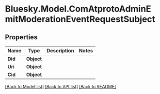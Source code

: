 # Bluesky.Model.ComAtprotoAdminEmitModerationEventRequestSubject

## Properties

Name | Type | Description | Notes
------------ | ------------- | ------------- | -------------
**Did** | **Object** |  | 
**Uri** | **Object** |  | 
**Cid** | **Object** |  | 

[[Back to Model list]](../README.md#documentation-for-models) [[Back to API list]](../README.md#documentation-for-api-endpoints) [[Back to README]](../README.md)

